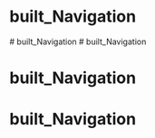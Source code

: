 # built_Navigation
#   b u i l t _ N a v i g a t i o n  
 # built_Navigation
# built_Navigation
# built_Navigation
